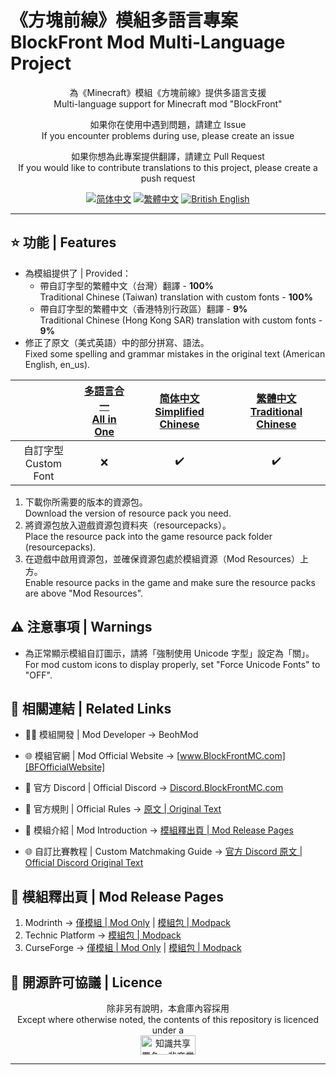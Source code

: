 ﻿# 《方塊前線》模組多語言專案<br>BlockFront Mod Multi-Language Project

<center>

為《Minecraft》模組《方塊前線》提供多語言支援<br>Multi-language support for Minecraft mod "BlockFront"

如果你在使用中遇到問題，請建立 Issue<br>If you encounter problems during use, please create an issue

如果你想為此專案提供翻譯，請建立 Pull Request<br>If you would like to contribute translations to this project, please create a push request

[![简体中文][SChinese-for-the-badge]][SChinese] [![繁體中文][TChinese-for-the-badge]][TChinese] [![British English][BrEnglish-for-the-badge]][BrEnglish]

</center>

***

## ⭐ 功能 | Features

- 為模組提供了 | Provided：
  - 帶自訂字型的繁體中文（台灣）翻譯 - **100%**<br>Traditional Chinese (Taiwan) translation with custom fonts - **100%**
  - 帶自訂字型的繁體中文（香港特別行政區）翻譯 - **9%**<br>Traditional Chinese (Hong Kong SAR) translation with custom fonts - **9%**
- 修正了原文（美式英語）中的部分拼寫、語法。<br>Fixed some spelling and grammar mistakes in the original text (American English, en_us).

<center>

| | [多語言合一<br>All in One](https://modrinth.com/resourcepack/blockfront-mod-multi-language-project-all) | [简体中文<br>Simplified Chinese](https://modrinth.com/resourcepack/blockfront-mod-multi-language-project-schinese) | [繁體中文<br>Traditional Chinese](https://modrinth.com/resourcepack/blockfront-mod-multi-language-project-tchinese) |
| :-: | :-: | :-: | :-: |
| 自訂字型<br>Custom Font | ❌ | ✔️ | ✔️ |

</center>

1. 下載你所需要的版本的資源包。<br>Download the version of resource pack you need.
2. 將資源包放入遊戲資源包資料夾（resourcepacks）。<br>Place the resource pack into the game resource pack folder (resourcepacks).
3. 在遊戲中啟用資源包，並確保資源包處於模組資源（Mod Resources）上方。<br>Enable resource packs in the game and make sure the resource packs are above "Mod Resources".

## ⚠️ 注意事項 | Warnings

- 為正常顯示模組自訂圖示，請將「強制使用 Unicode 字型」設定為「關」。<br>For mod custom icons to display properly, set "Force Unicode Fonts" to "OFF".

## 🔗 相關連結 | Related Links

- 🧑‍💻 模組開發 | Mod Developer → BeohMod

- 🌐 模組官網 | Mod Official Website → [www.BlockFrontMC.com][BFOfficialWebsite]

- 💬 官方 Discord | Official Discord → [Discord.BlockFrontMC.com][BFOfficialDiscord]

- 📄 官方規則 | Official Rules → [原文 | Original Text][BFOfficialRules-OfficialWebsite]

- 📄 模組介紹 | Mod Introduction → [模組釋出頁 | Mod Release Pages](#-模組釋出頁--mod-release-pages)

- 🌐 自訂比賽教程 | Custom Matchmaking Guide → [官方 Discord 原文 | Official Discord Original Text][BFCustomMatchmakingGuide-DiscordForum]

## 🔗 模組釋出頁 | Mod Release Pages

1. Modrinth → [僅模組 | Mod Only][BFModrinth] | [模組包 | Modpack][BFModpackModrinth]
2. Technic Platform → [模組包 | Modpack][BFModpackTechnic]
3. CurseForge → [僅模組 | Mod Only][BFCurseForge] | [模組包 | Modpack][BFModpackCurseForge]

## 🤝 開源許可協議 | Licence

<center>

除非另有說明，本倉庫內容採用<br>Except where otherwise noted, the contents of this repository is licenced under a<br><a href="https://creativecommons.org/licenses/by-nc-sa/4.0/"><img src="http://mirrors.creativecommons.org/presskit/buttons/88x31/png/by-nc-sa.png" alt="知識共享署名—非商業性使用—相同方式共享 4.0 國際公共許可協議（Creative Commons Attribution 4.0 International Licence，CC BY-NC-SA 4.0）" width="88" height="31" /></a>

</center>

***

[BFCurseForge]: https://www.curseforge.com/minecraft/mc-mods/blockfront-world-war-ii
[BFCustomMatchmakingGuide-DiscordForum]: https://discord.com/channels/899063859539759154/1090433325564432495/1090433325564432495
[BFModpackCurseForge]: https://www.curseforge.com/minecraft/modpacks/blockfront-world-war-ii
[BFModpackModrinth]: https://modrinth.com/modpack/blockfront-mod-pack
[BFModpackTechnic]: https://www.technicpack.net/modpack/blockfront-official-modpack.1957622
[BFModrinth]: https://modrinth.com/mod/blockfront
[BFOfficialDiscord]: https://discord.blockfrontmc.com
[BFOfficialRules-OfficialWebsite]: https://www.blockfrontmc.com/rules
[BFOfficialWebsite]: https://www.blockfrontmc.com
[BrEnglish-for-the-badge]: https://img.shields.io/badge/Language-British_English-012169?style=for-the-badge
[BrEnglish]: https://github.com/YoMonNPC/Minecraft-BlockFront-Mod-Multi-Language-Project/blob/main/README/README.en-gb.md
[SChinese-for-the-badge]: https://img.shields.io/badge/%E8%AF%AD%E8%A8%80-%E7%AE%80%E4%BD%93%E4%B8%AD%E6%96%87-ee1620?style=for-the-badge
[SChinese]: https://github.com/YoMonNPC/Minecraft-BlockFront-Mod-Multi-Language-Project/blob/main/README/README.zh-cn.md
[TChinese-for-the-badge]: https://img.shields.io/badge/%E8%AA%9E%E8%A8%80-%E7%B9%81%E9%AB%94%E4%B8%AD%E6%96%87-ee1620?style=for-the-badge
[TChinese]: https://github.com/YoMonNPC/Minecraft-BlockFront-Mod-Multi-Language-Project/blob/main/README/README.zh-tw.md
